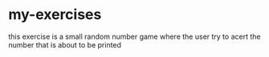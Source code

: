 # my-exercises
this exercise is a small random number game where the user try to acert the number that is about to be printed

